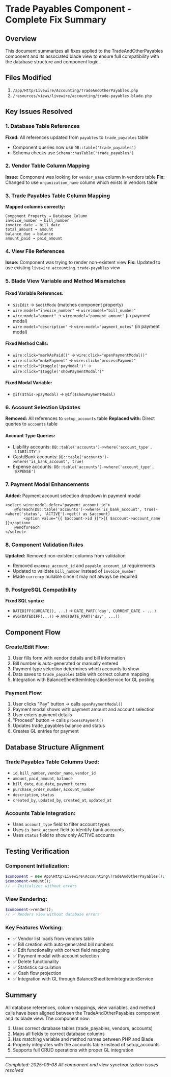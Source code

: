 # Trade Payables Component - Complete Fix Summary

## Overview
This document summarizes all fixes applied to the TradeAndOtherPayables component and its associated blade view to ensure full compatibility with the database structure and component logic.

## Files Modified
1. `/app/Http/Livewire/Accounting/TradeAndOtherPayables.php`
2. `/resources/views/livewire/accounting/trade-payables.blade.php`

## Key Issues Resolved

### 1. Database Table References
**Fixed:** All references updated from `payables` to `trade_payables` table
- Component queries now use `DB::table('trade_payables')`
- Schema checks use `Schema::hasTable('trade_payables')`

### 2. Vendor Table Column Mapping
**Issue:** Component was looking for `vendor_name` column in vendors table
**Fix:** Changed to use `organization_name` column which exists in vendors table

### 3. Trade Payables Table Column Mapping
**Mapped columns correctly:**
```
Component Property → Database Column
invoice_number → bill_number
invoice_date → bill_date
total_amount → amount
balance_due → balance
amount_paid → paid_amount
```

### 4. View File References
**Issue:** Component was trying to render non-existent view
**Fix:** Updated to use existing `livewire.accounting.trade-payables` view

### 5. Blade View Variable and Method Mismatches

#### Fixed Variable References:
- `$isEdit` → `$editMode` (matches component property)
- `wire:model="invoice_number"` → `wire:model="bill_number"`
- `wire:model="amount"` → `wire:model="payment_amount"` (in payment modal)
- `wire:model="description"` → `wire:model="payment_notes"` (in payment modal)

#### Fixed Method Calls:
- `wire:click="markAsPaid()"` → `wire:click="openPaymentModal()"`
- `wire:click="makePayment"` → `wire:click="processPayment"`
- `wire:click="$toggle('payModal')"` → `wire:click="$toggle('showPaymentModal')"`

#### Fixed Modal Variable:
- `@if($this->payModal)` → `@if($showPaymentModal)`

### 6. Account Selection Updates
**Removed:** All references to `setup_accounts` table
**Replaced with:** Direct queries to `accounts` table

#### Account Type Queries:
- Liability accounts: `DB::table('accounts')->where('account_type', 'LIABILITY')`
- Cash/Bank accounts: `DB::table('accounts')->where('is_bank_account', true)`
- Expense accounts: `DB::table('accounts')->where('account_type', 'EXPENSE')`

### 7. Payment Modal Enhancements
**Added:** Payment account selection dropdown in payment modal
```blade
<select wire:model.defer="payment_account_id">
    @foreach(DB::table('accounts')->where('is_bank_account', true)->where('status', 'ACTIVE')->get() as $account)
        <option value="{{ $account->id }}">{{ $account->account_name }}</option>
    @endforeach
</select>
```

### 8. Component Validation Rules
**Updated:** Removed non-existent columns from validation
- Removed `expense_account_id` and `payable_account_id` requirements
- Updated to validate `bill_number` instead of `invoice_number`
- Made `currency` nullable since it may not always be required

### 9. PostgreSQL Compatibility
**Fixed SQL syntax:**
- `DATEDIFF(CURDATE(), ...)` → `DATE_PART('day', CURRENT_DATE - ...)`
- `AVG(DATEDIFF(...))` → `AVG(DATE_PART('day', ...))`

## Component Flow

### Create/Edit Flow:
1. User fills form with vendor details and bill information
2. Bill number is auto-generated or manually entered
3. Payment type selection determines which accounts to show
4. Data saves to `trade_payables` table with correct column mapping
5. Integration with BalanceSheetItemIntegrationService for GL posting

### Payment Flow:
1. User clicks "Pay" button → calls `openPaymentModal()`
2. Payment modal shows with payment amount and account selection
3. User enters payment details
4. "Proceed" button → calls `processPayment()`
5. Updates trade_payables balance and status
6. Creates GL entries for payment

## Database Structure Alignment

### Trade Payables Table Columns Used:
- `id`, `bill_number`, `vendor_name`, `vendor_id`
- `amount`, `paid_amount`, `balance`
- `bill_date`, `due_date`, `payment_terms`
- `purchase_order_number`, `account_number`
- `description`, `status`
- `created_by`, `updated_by`, `created_at`, `updated_at`

### Accounts Table Integration:
- Uses `account_type` field to filter account types
- Uses `is_bank_account` field to identify bank accounts
- Uses `status` field to show only ACTIVE accounts

## Testing Verification

### Component Initialization:
```php
$component = new App\Http\Livewire\Accounting\TradeAndOtherPayables();
$component->mount();
// ✅ Initializes without errors
```

### View Rendering:
```php
$component->render();
// ✅ Renders view without database errors
```

### Key Features Working:
- ✅ Vendor list loads from vendors table
- ✅ Bill creation with auto-generated bill numbers
- ✅ Edit functionality with correct field mapping
- ✅ Payment modal with account selection
- ✅ Delete functionality
- ✅ Statistics calculation
- ✅ Cash flow projection
- ✅ Integration with GL through BalanceSheetItemIntegrationService

## Summary
All database references, column mappings, view variables, and method calls have been aligned between the TradeAndOtherPayables component and its blade view. The component now:
1. Uses correct database tables (trade_payables, vendors, accounts)
2. Maps all fields to correct database columns
3. Has matching variable and method names between PHP and Blade
4. Properly integrates with the accounts table instead of setup_accounts
5. Supports full CRUD operations with proper GL integration

---
*Completed: 2025-09-08*
*All component and view synchronization issues resolved*